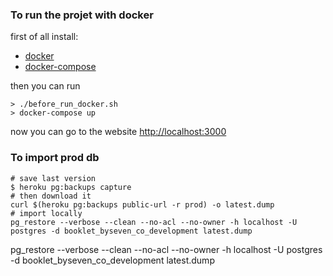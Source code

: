 
### To run the projet with docker
first of all install:
* [docker](https://docs.docker.com/get-docker/)
* [docker-compose](https://docs.docker.com/compose/install/)

then you can run
```shell
> ./before_run_docker.sh
> docker-compose up
```
now you can go to the website [http://localhost:3000](http://localhost:3000)

### To import prod db
```shell
# save last version
$ heroku pg:backups capture
# then download it
curl $(heroku pg:backups public-url -r prod) -o latest.dump
# import locally
pg_restore --verbose --clean --no-acl --no-owner -h localhost -U postgres -d booklet_byseven_co_development latest.dump
```
pg_restore --verbose --clean --no-acl --no-owner -h localhost -U postgres -d booklet_byseven_co_development latest.dump